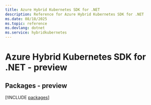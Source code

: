 ```yaml
---
title: Azure Hybrid Kubernetes SDK for .NET
description: Reference for Azure Hybrid Kubernetes SDK for .NET
ms.date: 08/18/2025
ms.topic: reference
ms.devlang: dotnet
ms.service: hybridkubernetes
---
```

# Azure Hybrid Kubernetes SDK for .NET - preview
## Packages - preview
[!INCLUDE [packages](hybrid-kubernetes-index.md)]